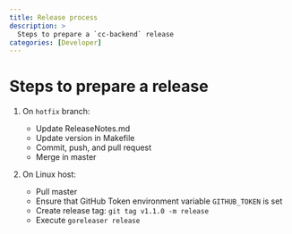 ```yaml
---
title: Release process
description: >
  Steps to prepare a `cc-backend` release
categories: [Developer]
---
```

# Steps to prepare a release

1. On `hotfix` branch:
   * Update ReleaseNotes.md
   * Update version in Makefile
   * Commit, push, and pull request
   * Merge in master

2. On Linux host:
   * Pull master
   * Ensure that GitHub Token environment variable `GITHUB_TOKEN` is set
   * Create release tag: `git tag v1.1.0 -m release`
   * Execute `goreleaser release`
